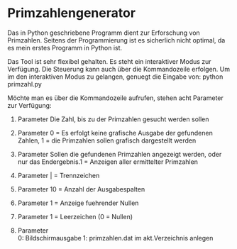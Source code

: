 # Primzahlengenerator
Das in Python geschriebene Programm dient zur Erforschung von Primzahlen. Seitens der Programmierung ist es sicherlich nicht optimal, da es mein erstes Programm in Python ist.

Das Tool ist sehr flexibel gehalten. Es steht ein interaktiver Modus zur Verfügung. Die Steuerung kann auch über die Kommandozeile erfolgen.
Um im den interaktiven Modus zu gelangen, genuegt die Eingabe von: python primzahl.py



Möchte man es über die Kommandozeile aufrufen, stehen acht Parameter zur Verfügung:
1. Parameter
Die Zahl, bis zu der Primzahlen gesucht werden sollen

2. Parameter
	0 = Es erfolgt keine grafische Ausgabe der gefundenen Zahlen, 
	1 = die Primzahlen sollen grafisch dargestellt werden

3. Parameter
Sollen die gefundenen Primzahlen angezeigt werden, oder nur das Endergebnis.1 = Anzeigen aller ermittelter Primzahlen

4. Parameter
| = Trennzeichen

5. Parameter
10 = Anzahl der Ausgabespalten

6. Parameter
1 = Anzeige fuehrender Nullen

7. Parameter
1 = Leerzeichen (0 = Nullen)
                                       
8. Parameter																			 
0: Bildschirmausgabe
1: primzahlen.dat im akt.Verzeichnis anlegen


